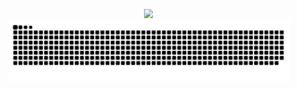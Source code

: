 <div align="center">
  <img src="https://profile-counter.glitch.me/589664/count.svg?"  />
</div>

<div align="center">
  <a href=#><img src="contrib_snake.svg"></a> 
</div>

<!--
**589664/589664** is a ✨ _special_ ✨ repository because its `README.md` (this file) appears on your GitHub profile.

Here are some ideas to get you started:

- 🔭 I’m currently working on ...
- 🌱 I’m currently learning ...
- 👯 I’m looking to collaborate on ...
- 🤔 I’m looking for help with ...
- 💬 Ask me about ...
- 📫 How to reach me: ...
- 😄 Pronouns: ...
- ⚡ Fun fact: ...
-->
